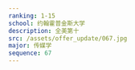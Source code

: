 ```yaml
---
ranking: 1-15
school: 约翰霍普金斯大学
description: 全美第十
src: /assets/offer_update/067.jpg
major: 传媒学
sequence: 67
---
```

